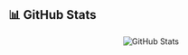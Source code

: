 
## 📊 GitHub Stats

<div align="center">
    <img src="https://github-readme-stats.vercel.app/api?username=mrbodean&show_icons=true&theme=dark" alt="GitHub Stats" />
</div>
<!--
**mrbodean/mrbodean** is a ✨ _special_ ✨ repository because its `README.md` (this file) appears on your GitHub profile.

Here are some ideas to get you started:

- 🔭 I’m currently working on ...
- 🌱 I’m currently learning ...
- 👯 I’m looking to collaborate on ...
- 🤔 I’m looking for help with ...
- 💬 Ask me about ...
- 📫 How to reach me: ...
- 😄 Pronouns: ...
- ⚡ Fun fact: ...
-->
